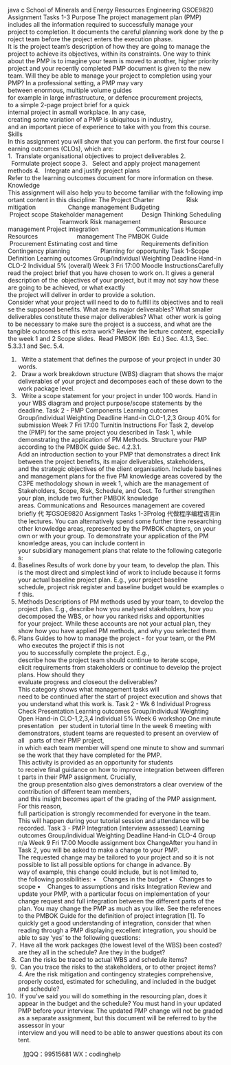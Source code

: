 java c
School of Minerals and Energy Resources Engineering 
GSOE9820 Assignment Tasks 1-3
Purpose 
The project management plan (PMP) includes all the information required to successfully manage your project to completion. It documents the careful planning work done by the project team before the project enters the execution phase. It is the project team’s description of how they are going to manage the project to achieve its objectives, within its constraints. One way to think about the PMP is to imagine your team is moved to another, higher priority project and your recently completed PMP document is given to the new team. Will they be able to manage your project to completion using your PMP? 
In a professional setting, a PMP may vary between enormous, multiple volume guides for example in large infrastructure, or defence procurement projects, to a simple 2-page project brief for a quick internal project in asmall workplace. In any case, creating some variation of a PMP is ubiquitous in industry, and an important piece of experience to take with you from this course.
Skills 
In this assignment you will show that you can perform. the first four course learning outcomes (CLOs), which are:
1.  Translate organisational objectives to project deliverables
2.   Formulate project scope
3.   Select and apply project management methods
4.   Integrate and justify project plans
Refer to the learning outcomes document for more information on these.
Knowledge 
This assignment will also help you to become familiar with the following important content in this discipline:
The Project Charter                   Risk mitigation                   Change management
Budgeting                                 Project scope
Stakeholder management           Design Thinking
Scheduling                                Teamwork
Risk management                       Resource management
Project integration                      Communications
Human Resources                       management
The PMBOK Guide                       Procurement
Estimating cost and time              Requirements definition
Contingency planning                  Planning for opportunity
Task 1-Scope Definition 
Learning outcomes 
Group/individual 
Weighting 
Deadline 
Hand-in 
CLO-2 
Individual 
5% (overall) 
Week 3 Fri 17:00 
Moodle 
InstructionsCarefully read the project brief that you have chosen to work on. It gives a general description of the  objectives of your project, but it may not say how these are going to be achieved, or what exactly the project will deliver in order to provide a solution.
Consider what your project will need to do to fulfill its objectives and to realise the supposed benefits. What are its major deliverables? What smaller deliverables constitute these major deliverables? What  other work is going to be necessary to make sure the project is a success, and what are the tangible outcomes of this extra work?
Review the lecture content, especially the week 1 and 2 Scope slides.  Read PMBOK (6th  Ed.) Sec. 4.1.3, Sec. 5.3.3.1 and Sec. 5.4.
1.   Write a statement that defines the purpose of your project in under 30 words.
2.   Draw a work breakdown structure (WBS) diagram that shows the major deliverables of your project and decomposes each of these down to the work package level.
3.   Write a scope statement for your project in under 100 words.
Hand in your WBS diagram and project purpose/scope statements by the deadline.
Task 2 - PMP Components 
Learning outcomes 
Group/individual 
Weighting 
Deadline 
Hand-in 
CLO-1,2,3 
Group 
40% for 
submission 
Week 7 Fri 17:00 
Turnitin 
Instructions
For Task 2, develop the (PMP) for the same project you described in Task 1, while demonstrating the application of PM Methods.
Structure your PMP according to the PMBOK guide Sec. 4.2.3.1.
Add an introduction section to your PMP that demonstrates a direct link between the project benefits, its major deliverables, stakeholders, and the strategic objectives of the client organisation.
Include baselines and management plans for the five PM knowledge areas covered by the C3PE methodology shown in week 1, which are the management of Stakeholders, Scope, Risk, Schedule, and Cost. 
To further strengthen your plan, include two further PMBOK knowledge areas. Communications and  Resources management are covered briefly 代 写GSOE9820 Assignment Tasks 1-3Prolog
代做程序编程语言in the lectures. You can alternatively spend some further time researching other knowledge areas, represented by the PMBOK chapters, on your own or with your group. 
To demonstrate your application of the PM knowledge areas, you can include content in your subsidiary management plans that relate to the following categories:
1. Baselines 
Results of work done by your team, to develop the plan. This is the most direct and simplest kind of work to include because it forms your actual baseline project plan. E.g., your project baseline schedule, project risk register and baseline budget would be examples of this. 
2. Methods 
Descriptions of PM methods used by your team, to develop the project plan. E.g., describe how you analysed stakeholders, how you decomposed the WBS, or how you ranked risks and opportunities for your project. While these accounts are not your actual plan, they show how you have applied PM methods, and why you selected them.
3. Plans 
Guides to how to manage the project - for your team, or the PM who executes the project if this is not you to successfully complete the project. E.g., describe how the project team should continue to iterate scope, elicit requirements from stakeholders or continue to develop the project plans. How should they evaluate progress and closeout the deliverables? This category shows what management tasks will need to be continued after the start of project execution and shows that you understand what this work is.
Task 2 - Wk 6 Individual Progress Check Presentation 
Learning outcomes 
Group/individual 
Weighting 
Open 
Hand-in 
CLO-1,2,3,4 
Individual 
5% 
Week 6 
workshop 
One minute 
presentation   per student in tutorial time 
In the week 6 meeting with demonstrators, student teams are requested to present an overview of all   parts of their PMP project, in which each team member will spend one minute to show and summarise the work that they have completed for the PMP. This activity is provided as an opportunity for students to receive final guidance on how to improve integration between different parts in their PMP assignment. 
Crucially, the group presentation also gives demonstrators a clear overview of the contribution of different team members, and this insight becomes apart of the grading of the PMP assignment. For this reason, full participation is strongly recommended for everyone in the team. This will happen during your tutorial session and attendance will be recorded.
Task 3 - PMP Integration (interview assessed) 
Learning outcomes 
Group/individual 
Weighting 
Deadline 
Hand-in 
CLO-4 
Group 
n/a 
Week 9 Fri 17:00 
Moodle 
assignment box 
ChangeAfter you hand in Task 2, you will be asked to make a change to your PMP. The requested change may be tailored to your project and so it is not possible to list all possible options for change in advance. By way of example, this change could include, but is not limited to, the following possibilities:
•    Changes in the budget
•    Changes to scope
•    Changes to assumptions and risks
Integration
Review and update your PMP, with a particular focus on implementation of your change request and full integration between the different parts of the plan. You may change the PMP as much as you like. See the references to the PMBOK Guide for the definition of project integration [1]. To quickly get a good understanding of integration, consider that when reading through a PMP displaying excellent integration, you should be able to say ‘yes’ to the following questions: 
1.  Have all the work packages (the lowest level of the WBS) been costed? are they all in the schedule? Are they in the budget?
2.  Can the risks be traced to actual WBS and schedule items?
3.  Can you trace the risks to the stakeholders, or to other project items?
4. Are the risk mitigation and contingency strategies comprehensive, properly costed, estimated for scheduling, and included in the budget and schedule?
5.  If you've said you will do something in the resourcing plan, does it appear in the budget and the schedule?
You must hand in your updated PMP before your interview. The updated PMP change will not be graded as a separate assignment, but this document will be referred to by the assessor in your interview and you will need to be able to answer questions about its content.





         
加QQ：99515681  WX：codinghelp
